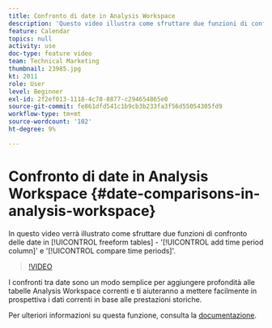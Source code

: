 ```yaml
---
title: Confronto di date in Analysis Workspace
description: 'Questo video illustra come sfruttare due funzioni di confronto delle date nelle tabelle a forma libera: "aggiungi colonna periodo di tempo" e "confronta periodi di tempo".'
feature: Calendar
topics: null
activity: use
doc-type: feature video
team: Technical Marketing
thumbnail: 23985.jpg
kt: 2011
role: User
level: Beginner
exl-id: 2f2ef013-1118-4c78-8877-c294654865e0
source-git-commit: fe861dfd541c1b9cb3b233fa3f56d55054305fd9
workflow-type: tm+mt
source-wordcount: '102'
ht-degree: 9%

---
```


# Confronto di date in Analysis Workspace {#date-comparisons-in-analysis-workspace}

In questo video verrà illustrato come sfruttare due funzioni di confronto delle date in [!UICONTROL freeform tables] - &#39;[!UICONTROL add time period column]&#39; e &#39;[!UICONTROL compare time periods]&#39;.

>[!VIDEO](https://video.tv.adobe.com/v/23985/?quality=12)

I confronti tra date sono un modo semplice per aggiungere profondità alle tabelle Analysis Workspace correnti e ti aiuteranno a mettere facilmente in prospettiva i dati correnti in base alle prestazioni storiche.

Per ulteriori informazioni su questa funzione, consulta la [documentazione](https://experienceleague.adobe.com/docs/analytics/analyze/analysis-workspace/components/calendar-date-ranges/time-comparison.html?lang=en).

